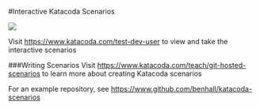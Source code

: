 #Interactive Katacoda Scenarios

[![](http://shields.katacoda.com/katacoda/test-dev-user/count.svg)](https://www.katacoda.com/test-dev-user "Get your profile on Katacoda.com")

Visit https://www.katacoda.com/test-dev-user to view and take the interactive scenarios

###Writing Scenarios
Visit https://www.katacoda.com/teach/git-hosted-scenarios to learn more about creating Katacoda scenarios

For an example repository, see https://www.github.com/benhall/katacoda-scenarios
